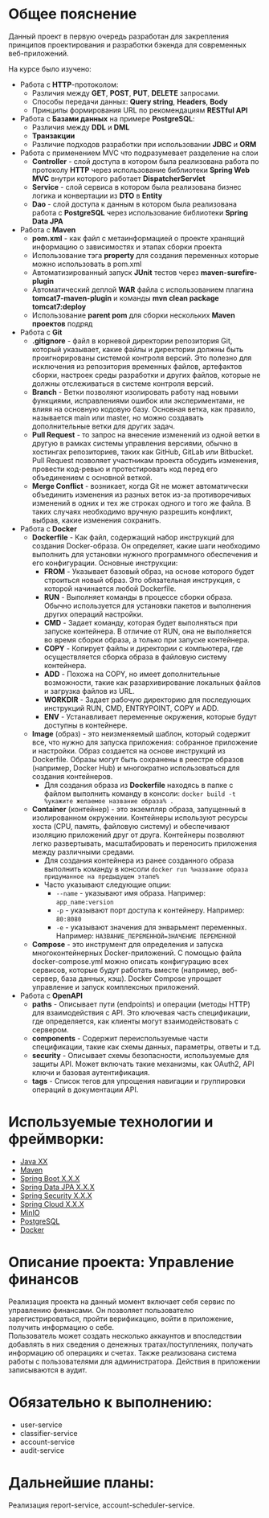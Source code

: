 
# Общее пояснение

Данный проект в первую очередь разработан для закрепления принципов проектирования и разработки бэкенда для современных веб-приложений.

На курсе было изучено:

- Работа c **HTTP**-протоколом:
    - Различия между **GET**, **POST**, **PUT**, **DELETE** запросами.
    - Способы передачи данных: **Query string**, **Headers**, **Body**
    - Принципы формирования URL по рекомендациям **RESTful API**
- Работа с **Базами данных** на примере **PostgreSQL**:
    - Различия между **DDL** и **DML**
    - **Транзакции**
    - Различие подходов разработки при использовании **JDBC** и **ORM**
- Работа с применением MVC что подразумевает разделение на слои
    - **Controller** - слой доступа в котором была реализована работа по протоколу **HTTP** через использование библиотеки **Spring Web MVC** внутри которого работает **DispatcherServlet**
    - **Service** - слой сервиса в котором была реализована бизнес логика и конвертации из **DTO** в **Entity**
    - **Dao** - слой доступа к данным в котором была реализована работа с **PostgreSQL** через использование библиотеки **Spring Data JPA**
- Работа с **Maven**
    - **pom.xml** - как файл с метаинформацией о проекте хранящий информацию о зависимостях и этапах сборки проекта
    - Использование тэга **property** для создания переменных которые можно использовать в pom.xml
    - Автоматизированный запуск **JUnit** тестов через **maven-surefire-plugin**
    - Автоматический деплой **WAR** файла с использованием плагина **tomcat7-maven-plugin** и команды **mvn clean package tomcat7:deploy**
    - Использование **parent pom** для сборки нескольких **Maven проектов** подряд
- Работа с **Git**
    - **.gitignore** - файл в корневой директории репозитория Git, который указывает, какие файлы и директории должны быть проигнорированы системой контроля версий. Это полезно для исключения из репозитория временных файлов, артефактов сборки, настроек среды разработки и других файлов, которые не должны отслеживаться в системе контроля версий.
    - **Branch** - Ветки позволяют изолировать работу над новыми функциями, исправлениями ошибок или экспериментами, не влияя на основную кодовую базу. Основная ветка, как правило, называется main или master, но можно создавать дополнительные ветки для других задач.
    - **Pull Request** - то запрос на внесение изменений из одной ветки в другую в рамках системы управления версиями, обычно в хостингах репозиториев, таких как GitHub, GitLab или Bitbucket. Pull Request позволяет участникам проекта обсудить изменения, провести код-ревью и протестировать код перед его объединением с основной веткой.
    - **Merge Conflict** - возникает, когда Git не может автоматически объединить изменения из разных веток из-за противоречивых изменений в одних и тех же строках одного и того же файла. В таких случаях необходимо вручную разрешить конфликт, выбрав, какие изменения сохранить.
- Работа с **Docker**
    - **Dockerfile** - Как файл, содержащий набор инструкций для создания Docker-образа. Он определяет, какие шаги необходимо выполнить для установки нужного программного обеспечения и его конфигурации. Основные инструкции:   
      - **FROM** - Указывает базовый образ, на основе которого будет строиться новый образ. Это обязательная инструкция, с которой начинается любой Dockerfile.  
      - **RUN** - Выполняет команды в процессе сборки образа. Обычно используется для установки пакетов и выполнения других операций настройки.  
      - **CMD** - Задает команду, которая будет выполняться при запуске контейнера. В отличие от RUN, она не выполняется во время сборки образа, а только при запуске контейнера.  
      - **COPY** - Копирует файлы и директории с компьютера, где осуществляется сборка образа в файловую систему контейнера.  
      - **ADD** - Похожа на COPY, но имеет дополнительные возможности, такие как разархивирование локальных файлов и загрузка файлов из URL.  
      - **WORKDIR** - Задает рабочую директорию для последующих инструкций RUN, CMD, ENTRYPOINT, COPY и ADD.  
      - **ENV** - Устанавливает переменные окружения, которые будут доступны в контейнере.
    - **Image** (образ) - это неизменяемый шаблон, который содержит все, что нужно для запуска приложения: собранное приложение и настройки. Образ создается на основе инструкций из Dockerfile. Образы могут быть сохранены в реестре образов (например, Docker Hub) и многократно использоваться для создания контейнеров.
      - Для создания образа из **Dockerfile** находясь в папке с файлом выполнить команду в консоли: `docker build -t %укажите желаемое название образа% .`
    - **Container** (контейнер) - это экземпляр образа, запущенный в изолированном окружении. Контейнеры используют ресурсы хоста (CPU, память, файловую систему) и обеспечивают изоляцию приложений друг от друга. Контейнеры позволяют легко развертывать, масштабировать и переносить приложения между различными средами.
      - Для создания контейнера из ранее созданного образа выполнить команду в консоли `docker run %название образа придуманное на предыдущем этапе%`
      - Часто указывают следующие опции:
        - `--name` - указывают имя образа. Например: `app_name:version`
        - `-p` - указывают порт доступа к контейнеру. Например: `80:8080`
        - `-e` - указывают значения для энварьмент переменных. Например: `НАЗВАНИЕ_ПЕРЕМЕННОЙ=ЗНАЧЕНИЕ ПЕРЕМЕННОЙ`
    - **Compose** - это инструмент для определения и запуска многоконтейнерных Docker-приложений. С помощью файла docker-compose.yml можно описать конфигурацию всех сервисов, которые будут работать вместе (например, веб-сервер, база данных, кэш). Docker Compose упрощает управление и запуск комплексных приложений.
- Работа с **OpenAPI**
  - **paths** - Описывает пути (endpoints) и операции (методы HTTP) для взаимодействия с API. Это ключевая часть спецификации, где определяется, как клиенты могут взаимодействовать с сервером.
  - **components** - Содержит переиспользуемые части спецификации, такие как схемы данных, параметры, ответы и т.д.
  - **security** - Описывает схемы безопасности, используемые для защиты API. Может включать такие механизмы, как OAuth2, API ключи и базовая аутентификация.
  - **tags** - Список тегов для упрощения навигации и группировки операций в документации API.

# Используемые технологии и фреймворки:
- [Java XX](https://docs.oracle.com/en/java/javase/17/docs/api/)
- [Maven](https://maven.apache.org/)
- [Spring Boot X.X.X](https://spring.io/projects/spring-boot)
- [Spring Data JPA X.X.X](https://spring.io/projects/spring-data-jpa)
- [Spring Security X.X.X](https://spring.io/projects/spring-security)
- [Spring Cloud X.X.X](https://spring.io/projects/spring-cloud)
- [MinIO](https://min.io/)
- [PostgreSQL](https://www.postgresql.org/)
- [Docker](https://www.docker.com/)
# Описание проекта: Управление финансов

Реализация проекта на данный момент включает себя сервис по управлению финансами. 
Он позволяет пользователю зарегистрироваться, пройти верификацию, войти в приложение, получить информацию о себе.  
Пользователь может создать несколько аккаунтов и впоследствии добавлять в них сведения о денежных тратах/поступлениях, получать информацию об операциях и счетах.
Также реализована система работы с пользователями для администратора. Действия в приложении записываются в аудит.

# Обязательно к выполнению:
- user-service
- classifier-service
- account-service
- audit-service

# Дальнейшие планы:
Реализация report-service, account-scheduler-service.